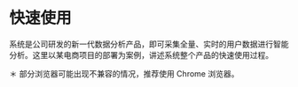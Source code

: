 # 快速使用

系统是公司研发的新一代数据分析产品，即可采集全量、实时的用户数据进行智能分析。这里以某电商项目的部署为案例，讲述系统整个产品的快速使用过程。

＊ 部分浏览器可能出现不兼容的情况，推荐使用 Chrome 浏览器。